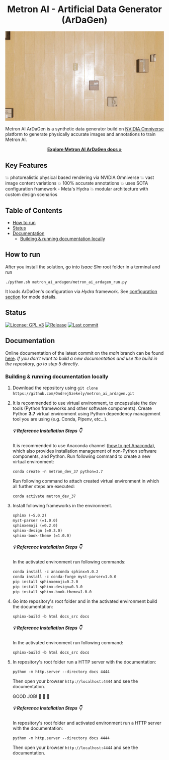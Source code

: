 <h1 align="center">Metron AI - Artificial Data Generator (ArDaGen)</h1>

<p align="center">
  <kbd><img src="docs_src/imgs/title_img.jpg" alt="Title Illustative Image" width="700"></kbd>
</p>

Metron AI ArDaGen is a synthetic data generator build on
[NVIDIA Omniverse](https://developer.nvidia.com/nvidia-omniverse-platform) platform to generate physically accurate
images and annotations to train Metron AI.

<p align="center">
    <a href="https://ondrejszekely.github.io/metron_ai_ardagen"><strong>Explore Metron AI ArDaGen docs »</strong></a>
</p>

## Key Features <!-- omit in toc -->

:boom: photorealistic physical based rendering via NVIDIA Omniverse
:boom: vast image content variations
:boom: 100% accurate annotations
:boom: uses SOTA configuration framework - Meta's Hydra
:boom: modular architecture with custom design scenarios

## Table of Contents <!-- omit in toc -->
- [How to run](#how-to-run)
- [Status](#status)
- [Documentation](#documentation)
  - [Building \& running documentation locally](#building--running-documentation-locally)
## How to run

After you install the solution, go into *Isaac Sim* root folder in a terminal and run

```shell
./python.sh metron_ai_ardagen/metron_ai_ardagen_run.py
```

It loads ArDaGen's configuration via *Hydra* framework. See [configuration section](https://ondrejszekely.github.io/metron_ai_ardagen/configuration.html) for mode details.

## Status
[![License: GPL v3](https://img.shields.io/github/license/ondrejszekely/metron_ai_ardagen)](https://www.gnu.org/licenses/gpl-3.0) [![Release](https://img.shields.io/github/v/release/ondrejszekely/metron_ai_ardagen)](https://github.com/OndrejSzekely/metron_ai_ardagen/releases) [![Last commit](https://img.shields.io/github/last-commit/ondrejszekely/metron_ai_ardagen/develop)](https://github.com/OndrejSzekely/metron_ai_ardagen/compare/main...develop)

## Documentation
Online documentation of the latest commit on the *main* branch can be found [here](https://ondrejszekely.github.io/metron_ai_ardagen). *If you don't want to build a new documentation and use the build in the repository, go to step 5 directly*.

### Building & running documentation locally
1. Download the repository using `git clone https://github.com/OndrejSzekely/metron_ai_ardagen.git`
2. It is recommended to use virtual environment, to encapsulate the dev tools (Python frameworks and other software components). Create Python **3.7** virtual environment using Python dependency management tool you are using (e.g. Conda, Pipenv, etc...).
   
    ##### :bulb: Reference Installation Steps :point_down: <!-- omit in toc -->
    It is recommended to use Anaconda channel ([how to get Anaconda](https://www.anaconda.com/products/individual)),
    which also provides installation management of non-Python software components, and Python. Run following
    command to create a new virtual environment:
    ```shell
    conda create -n metron_dev_37 python=3.7
    ```
    Run following command to attach created virtual environment in which all further steps are executed:
    ```shell
    conda activate metron_dev_37
    ```

3. Install following frameworks in the environment.
    ```text
    sphinx (~5.0.2)
    myst-parser (=1.0.0)
    sphinxemoji (=0.2.0)
    sphinx-design (=0.3.0)
    sphinx-book-theme (=1.0.0)
    ```

    ##### :bulb: Reference Installation Steps :point_down: <!-- omit in toc -->
    In the activated environment run following commands:
    ```shell
    conda install -c anaconda sphinx=5.0.2
    conda install -c conda-forge myst-parser=1.0.0
    pip install sphinxemoji=0.2.0
    pip install sphinx-design=0.3.0
    pip install sphinx-book-theme=1.0.0
    ```

4. Go into repository's root folder and in the activated environment build the documentation:
   ```shell
   sphinx-build -b html docs_src docs
   ```

   ##### :bulb: Reference Installation Steps :point_down: <!-- omit in toc -->
   In the activated environment run following command:
   ```shell
   sphinx-build -b html docs_src docs
   ```

5. In repository's root folder run a HTTP server with the documentation:
   ```shell
   python -m http.server --directory docs 4444
   ```
   Then open your browser `http://localhost:4444` and see the documentation.

   GOOD JOB! :raised_hands: :rocket: :dizzy:

   ##### :bulb: Reference Installation Steps :point_down: <!-- omit in toc -->
   In repository's root folder and activated environment run a HTTP server with the documentation:
   ```shell
   python -m http.server --directory docs 4444
   ```
   Then open your browser `http://localhost:4444` and see the documentation.
